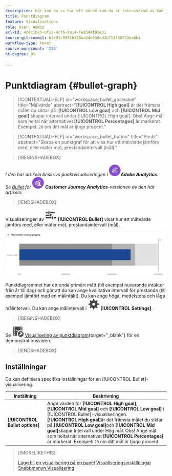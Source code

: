 ```yaml
---
description: Här kan du se hur ett värde som du är intresserad av kan jämföras med eller mäta mot andra prestandaintervall (mål).
title: Punktdiagram
feature: Visualizations
role: User, Admin
exl-id: 4d4c1b85-0f23-4cf6-8014-fe854af91e33
source-git-commit: b2e91c9981b328aa34e03dcd3b713438732ea6b1
workflow-type: tm+mt
source-wordcount: '238'
ht-degree: 0%

---
```


# Punktdiagram {#bullet-graph}

<!-- markdownlint-disable MD034 -->

>[!CONTEXTUALHELP]
>id="workspace_bullet_goalvalue"
>title="Målvärde"
>abstract="**[!UICONTROL High goal]** är det främsta målet du siktar på. **[!UICONTROL Low goal]** och **[!UICONTROL Mid goal]** skapar intervall under [!UICONTROL High goal]. Obs! Ange mål som heltal när alternativet **[!UICONTROL Percentages]** är markerat. Exempel: `20` om ditt mål är tjugo procent."

<!-- markdownlint-enable MD034 -->

<!-- markdownlint-disable MD034 -->

>[!CONTEXTUALHELP]
>id="workspace_bullet_button"
>title="Punkt"
>abstract="Skapa en punktgraf för att visa hur ett mätvärde jämförs med, eller mäter mot, prestandaintervall (mål)."

<!-- markdownlint-enable MD034 -->

>[!BEGINSHADEBOX]

_I den här artikeln beskrivs punktvisualiseringen i_ ![AdobeAnalytics](/help/assets/icons/AdobeAnalytics.svg) _&#x200B;**Adobe Analytics**._<br/>_Se [Bullet](https://experienceleague.adobe.com/en/docs/analytics-platform/using/cja-workspace/visualizations/bullet-graph) för_ ![CustomerJourneyAnalytics](/help/assets/icons/CustomerJourneyAnalytics.svg) _&#x200B;**Customer Journey Analytics**-versionen av den här artikeln._

>[!ENDSHADEBOX]

Visualiseringen av ![GraphBullet](/help/assets/icons/GraphBullet.svg) **[!UICONTROL Bullet]** visar hur ett mätvärde jämförs med, eller mäter mot, prestandaintervall (mål).

![Visualisering av punktdiagram](assets/bullet.png)

Punktdiagrammet har ett enda primärt mått (till exempel nuvarande intäkter från år till dag) och gör att du kan ange kvalitativa intervall för prestanda (till exempel jämfört med en målintäkt). Du kan ange höga, medelstora och låga målintervall. Du kan ange målintervall i ![Inställning](/help/assets/icons/Setting.svg) **[!UICONTROL Settings]**.

>[!BEGINSHADEBOX]

Se ![VideoCheckedOut](/help/assets/icons/VideoCheckedOut.svg) [Visualisering av punktdiagram](https://video.tv.adobe.com/v/23989/?quality=12/?quality=12){target="_blank"} för en demonstrationsvideo.

>[!ENDSHADEBOX]


## Inställningar

Du kan definiera specifika inställningar för en [!UICONTROL Bullet]-visualisering.

| Inställning | Beskrivning |
|---|---|
| **[!UICONTROL Bullet options]** | Ange värden för **[!UICONTROL High goal]**, **[!UICONTROL Mid goal]** och **[!UICONTROL Low goal]** i [!UICONTROL Bullet]-visualiseringen. <br/>**[!UICONTROL High goal]**&#x200B;är det främsta målet du siktar på.**[!UICONTROL Low goal]**&#x200B;och **[!UICONTROL Mid goal]**&#x200B;skapar intervall under Hög mål. Obs! Ange mål som heltal när alternativet **[!UICONTROL Percentages]**&#x200B;är markerat. Exempel: `20` om ditt mål är tjugo procent. |

>[!MORELIKETHIS]
>
>[Lägg till en visualisering på en panel](/help/analyze/analysis-workspace/visualizations/freeform-analysis-visualizations.md#add-visualizations-to-a-panel)
>[Visualiseringsinställningar](/help/analyze/analysis-workspace/visualizations/freeform-analysis-visualizations.md#settings)
>[Snabbmenyn Visualisering ](/help/analyze/analysis-workspace/visualizations/freeform-analysis-visualizations.md#context-menu)
>

